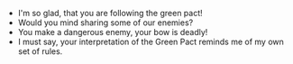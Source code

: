 - I'm so glad, that you are following the green pact!
- Would you mind sharing some of our enemies?
- You make a dangerous enemy, your bow is deadly!
- I must say, your interpretation of the Green Pact reminds me of my own set of rules.
